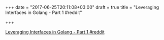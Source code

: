 +++
date = "2017-06-25T20:11:08+03:00"
draft = true
title = "Leveraging Interfaces in Golang - Part 1  #reddit"

+++

<p><a href="https://t.co/VlCRJs9WZC">Leveraging Interfaces in Golang - Part 1  #reddit</a></p>